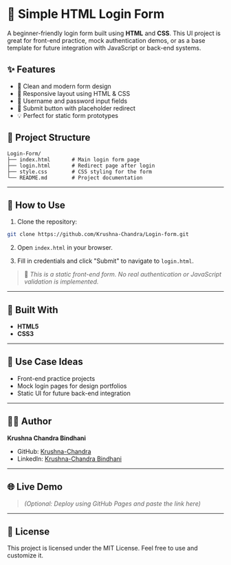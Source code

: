 # 🔐 Simple HTML Login Form

A beginner-friendly login form built using **HTML** and **CSS**. This UI project is great for front-end practice, mock authentication demos, or as a base template for future integration with JavaScript or back-end systems.


## ✨ Features

- 🎨 Clean and modern form design
- 📱 Responsive layout using HTML & CSS
- 🧩 Username and password input fields
- 🔘 Submit button with placeholder redirect
- 💡 Perfect for static form prototypes



## 📁 Project Structure

```
Login-Form/
├── index.html       # Main login form page
├── login.html       # Redirect page after login
├── style.css        # CSS styling for the form
└── README.md        # Project documentation

```

---

## 🚀 How to Use

1. Clone the repository:

```bash
git clone https://github.com/Krushna-Chandra/Login-form.git
```

2. Open `index.html` in your browser.

3. Fill in credentials and click "Submit" to navigate to `login.html`.

> 📝 *This is a static front-end form. No real authentication or JavaScript validation is implemented.*

---

## 🧰 Built With

* **HTML5**
* **CSS3**

---

## 📌 Use Case Ideas

* Front-end practice projects
* Mock login pages for design portfolios
* Static UI for future back-end integration

---

## 👨‍💻 Author

**Krushna Chandra Bindhani**

* GitHub: [Krushna-Chandra](https://github.com/Krushna-Chandra)
* LinkedIn: [Krushna-Chandra Bindhani](https://www.linkedin.com/in/krushna-chandra-bindhani-1b1342275)

---

## 🌐 Live Demo

> *(Optional: Deploy using GitHub Pages and paste the link here)*

---

## 📄 License

This project is licensed under the MIT License. Feel free to use and customize it.

